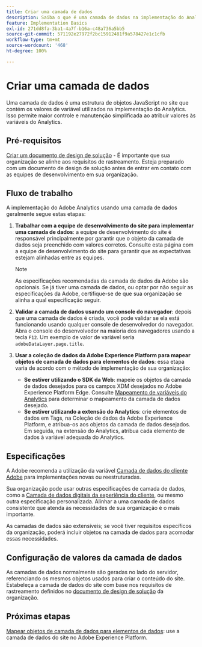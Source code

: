 ```yaml
---
title: Criar uma camada de dados
description: Saiba o que é uma camada de dados na implementação do Analytics e como ela pode ser usada para mapear variáveis no Adobe Analytics.
feature: Implementation Basics
exl-id: 271dd8fa-3ba1-4a7f-b16a-c48a736a5bb5
source-git-commit: 571192e27972f2bc15912481f9a578427e1c1cfb
workflow-type: tm+mt
source-wordcount: '468'
ht-degree: 100%

---
```


# Criar uma camada de dados

Uma camada de dados é uma estrutura de objetos JavaScript no site que contém os valores de variável utilizados na implementação do Analytics. Isso permite maior controle e manutenção simplificada ao atribuir valores às variáveis do Analytics.

## Pré-requisitos

[Criar um documento de design de solução](solution-design.md) - É importante que sua organização se alinhe aos requisitos de rastreamento. Esteja preparado com um documento de design de solução antes de entrar em contato com as equipes de desenvolvimento em sua organização.

## Fluxo de trabalho

A implementação do Adobe Analytics usando uma camada de dados geralmente segue estas etapas:

1. **Trabalhar com a equipe de desenvolvimento do site para implementar uma camada de dados**: a equipe de desenvolvimento do site é responsável principalmente por garantir que o objeto da camada de dados seja preenchido com valores corretos. Consulte esta página com a equipe de desenvolvimento do site para garantir que as expectativas estejam alinhadas entre as equipes.

   >[!NOTE]
   >
   >As especificações recomendadas da camada de dados da Adobe são opcionais. Se já tiver uma camada de dados, ou optar por não seguir as especificações da Adobe, certifique-se de que sua organização se alinha a qual especificação seguir.

1. **Validar a camada de dados usando um console do navegador**: depois que uma camada de dados é criada, você pode validar se ela está funcionando usando qualquer console de desenvolvedor do navegador. Abra o console do desenvolvedor na maioria dos navegadores usando a tecla `F12`. Um exemplo de valor de variável seria `adobeDataLayer.page.title`.
1. **Usar a coleção de dados da Adobe Experience Platform para mapear objetos de camada de dados para elementos de dados**: essa etapa varia de acordo com o método de implementação de sua organização:
   * **Se estiver utilizando o SDK da Web**: mapeie os objetos da camada de dados desejados para os campos XDM desejados no Adobe Experience Platform Edge. Consulte [Mapeamento de variáveis do Analytics](../aep-edge/variable-mapping.md) para determinar o mapeamento da camada de dados desejado.
   * **Se estiver utilizando a extensão do Analytics**: crie elementos de dados em Tags, na Coleção de dados da Adobe Experience Platform, e atribua-os aos objetos da camada de dados desejados. Em seguida, na extensão do Analytics, atribua cada elemento de dados à variável adequada do Analytics.

## Especificações

A Adobe recomenda a utilização da variável [Camada de dados do cliente Adobe](https://github.com/adobe/adobe-client-data-layer/wiki) para implementações novas ou reestruturadas.

Sua organização pode usar outras especificações de camada de dados, como a [Camada de dados digitais da experiência do cliente](https://www.w3.org/2013/12/ceddl-201312.pdf), ou mesmo outra especificação personalizada. Alinhar a uma camada de dados consistente que atenda às necessidades de sua organização é o mais importante.

As camadas de dados são extensíveis; se você tiver requisitos específicos da organização, poderá incluir objetos na camada de dados para acomodar essas necessidades.

## Configuração de valores da camada de dados

As camadas de dados normalmente são geradas no lado do servidor, referenciando os mesmos objetos usados para criar o conteúdo do site. Estabeleça a camada de dados do site com base nos requisitos de rastreamento definidos no [documento de design de solução](solution-design.md) da organização.

## Próximas etapas

[Mapear objetos de camada de dados para elementos de dados](../launch/layer-to-elements.md): use a camada de dados do site no Adobe Experience Platform.
